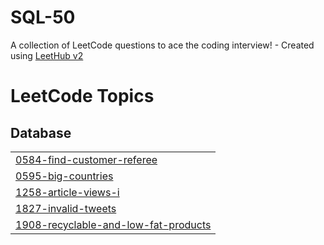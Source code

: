 # SQL-50
A collection of LeetCode questions to ace the coding interview! - Created using [LeetHub v2](https://github.com/arunbhardwaj/LeetHub-2.0)

<!---LeetCode Topics Start-->
# LeetCode Topics
## Database
|  |
| ------- |
| [0584-find-customer-referee](https://github.com/mahakxd/SQL-50/tree/master/0584-find-customer-referee) |
| [0595-big-countries](https://github.com/mahakxd/SQL-50/tree/master/0595-big-countries) |
| [1258-article-views-i](https://github.com/mahakxd/SQL-50/tree/master/1258-article-views-i) |
| [1827-invalid-tweets](https://github.com/mahakxd/SQL-50/tree/master/1827-invalid-tweets) |
| [1908-recyclable-and-low-fat-products](https://github.com/mahakxd/SQL-50/tree/master/1908-recyclable-and-low-fat-products) |
<!---LeetCode Topics End-->